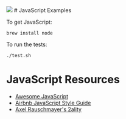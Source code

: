 <img src="https://raw.githubusercontent.com/rtoal/polyglot/master/docs/resources/javascript-logo-64.png">
# JavaScript Examples

To get JavaScript:

```
brew install node
```

To run the tests:

```
./test.sh
```

# JavaScript Resources

* [Awesome JavaScript](https://github.com/sorrycc/awesome-javascript)
* [Airbnb JavaScript Style Guide](https://github.com/airbnb/javascript)
* [Axel Rauschmayer's 2ality](http://www.2ality.com/)
